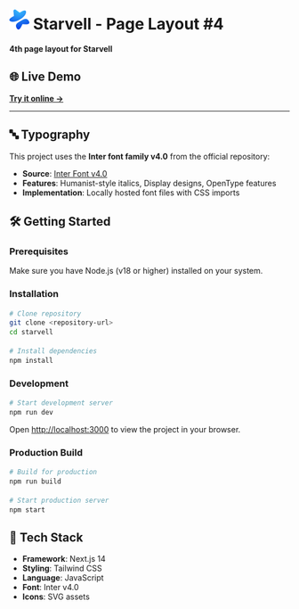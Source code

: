 # ![Starvell](public/starvell.svg) Starvell - Page Layout #4

**4th page layout for Starvell**

## 🌐 Live Demo

**[Try it online →](https://starvell-page-4.netlify.app/)**

---

## 🔤 Typography

This project uses the **Inter font family v4.0** from the official repository:

- **Source**: [Inter Font v4.0](https://github.com/rsms/inter/releases/tag/v4.0)
- **Features**: Humanist-style italics, Display designs, OpenType features
- **Implementation**: Locally hosted font files with CSS imports

## 🛠️ Getting Started

### Prerequisites

Make sure you have Node.js (v18 or higher) installed on your system.

### Installation

```bash
# Clone repository
git clone <repository-url>
cd starvell

# Install dependencies
npm install
```

### Development

```bash
# Start development server
npm run dev
```

Open [http://localhost:3000](http://localhost:3000) to view the project in your browser.

### Production Build

```bash
# Build for production
npm run build

# Start production server
npm start
```

## 🚀 Tech Stack

- **Framework**: Next.js 14
- **Styling**: Tailwind CSS
- **Language**: JavaScript
- **Font**: Inter v4.0
- **Icons**: SVG assets


